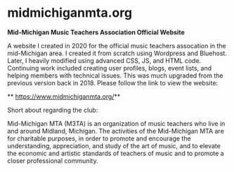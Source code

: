 # midmichiganmta.org

**Mid-Michigan Music Teachers Association Official Website**

A website I created in 2020 for the official music teachers assocation in the mid-Michigan area.  I created it from scratch using Wordpress and Bluehost.  Later, I heavily modified using advanced CSS, JS, and HTML code.  Continuing work included creating user profiles, blogs, event lists, and helping members with technical issues.  This was much upgraded from the previous version back in 2018.  Please follow the link to view the website:

**  https://www.midmichiganmta.org/**

Short about regarding the club:

Mid-Michigan MTA (M3TA) is an organization of music teachers who live in and around Midland, Michigan. The activities of the Mid-Michigan MTA are for charitable purposes, in order to promote and encourage the understanding, appreciation, and study of the art of music, and to elevate the economic and artistic standards of teachers of music and to promote a closer professional community.   

